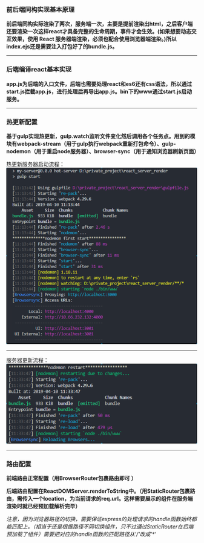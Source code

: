 
###  前后端同构实现基本原理

**前后端同构实际渲染了两次，服务端一次，主要是提前渲染出html，之后客户端还要渲染一次这样react才具备完整的生命周期，事件才会生效。(如果想要动态交互效果，使用 React 服务器端渲染，必须也配合使用浏览器端渲染。)所以index.ejs还是需要注入打包好了的bundle.js。**

----

###  后端编译react基本实现

**app.js为后端的入口文件，后端也需要处理react和es6还有css语法，所以通过start.js拦截app.js，进行处理后再导出app.js。bin下的www通过start.js启动服务。**

----

###  热更新配置

**基于gulp实现热更新，gulp.watch监听文件变化然后调用各个任务点。用到的模块有webpack-stream（用于gulp执行webpack重新打包命令）、gulp-nodemon（用于重启node服务器）、browser-sync（用于通知浏览器刷新页面）**

热更新服务器启动流程：
![热更新服务器启动流程](./imgs/start.png)

----

服务器更新流程：
![热更新服务器更新流程](./imgs/change.png)

----

###  路由配置

**前端路由正常配置（用BrowserRouter包裹路由即可 ）**

**后端路由配置在ReactDOMServer.renderToString中。（用StaticRouter包裹路由，需传入一个location，为当前请求的req.url。这样需要展示的组件在服务端渲染时就已经预加载解析完毕）**

*注意，因为浏览器路径的切换，需要保证express的处理请求的handle函数始终都能匹配上。（相当于还是根据路径不同切换组件，只不过通过StaticRouter在后端预加载了组件）需要把对应的handle函数的匹配路径从'/'改成'\*'*


